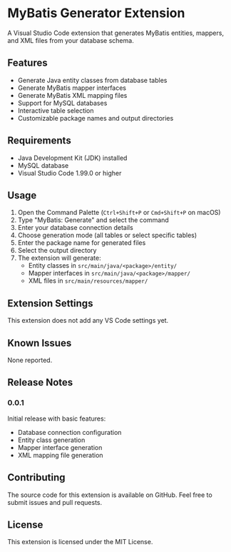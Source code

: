 # MyBatis Generator Extension

A Visual Studio Code extension that generates MyBatis entities, mappers, and XML files from your database schema.

## Features

- Generate Java entity classes from database tables
- Generate MyBatis mapper interfaces
- Generate MyBatis XML mapping files
- Support for MySQL databases
- Interactive table selection
- Customizable package names and output directories

## Requirements

- Java Development Kit (JDK) installed
- MySQL database
- Visual Studio Code 1.99.0 or higher

## Usage

1. Open the Command Palette (`Ctrl+Shift+P` or `Cmd+Shift+P` on macOS)
2. Type "MyBatis: Generate" and select the command
3. Enter your database connection details
4. Choose generation mode (all tables or select specific tables)
5. Enter the package name for generated files
6. Select the output directory
7. The extension will generate:
   - Entity classes in `src/main/java/<package>/entity/`
   - Mapper interfaces in `src/main/java/<package>/mapper/`
   - XML files in `src/main/resources/mapper/`

## Extension Settings

This extension does not add any VS Code settings yet.

## Known Issues

None reported.

## Release Notes

### 0.0.1

Initial release with basic features:
- Database connection configuration
- Entity class generation
- Mapper interface generation
- XML mapping file generation

## Contributing

The source code for this extension is available on GitHub. Feel free to submit issues and pull requests.

## License

This extension is licensed under the MIT License.
